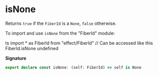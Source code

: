 # isNone

Returns `true` if the `FiberId` is a `None`, `false` otherwise.

To import and use `isNone` from the "FiberId" module:

ts
import \* as FiberId from "effect/FiberId"
// Can be accessed like this
FiberId.isNone
undefined

**Signature**

```ts
export declare const isNone: (self: FiberId) => self is None
```
